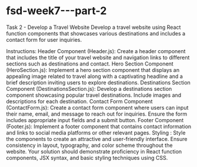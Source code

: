 # fsd-week7---part-2
Task 2 - Develop a Travel Website
Develop a travel website using React function components that showcases various destinations and includes a contact form for user inquiries.

Instructions:
Header Component (Header.js):
Create a header component that includes the title of your travel website and navigation links to different sections such as destinations and contact.
Hero Section Component (HeroSection.js):
Implement a hero section component that displays an appealing image related to travel along with a captivating headline and a brief description inviting users to explore destinations.
Destinations Section Component (DestinationsSection.js):
Develop a destinations section component showcasing popular travel destinations.
Include images and descriptions for each destination.
Contact Form Component (ContactForm.js):
Create a contact form component where users can input their name, email, and message to reach out for inquiries.
Ensure the form includes appropriate input fields and a submit button.
Footer Component (Footer.js):
Implement a footer component that contains contact information and links to social media platforms or other relevant pages.
Styling :
Style the components to create an attractive and user-friendly interface.
Ensure consistency in layout, typography, and color scheme throughout the website.
Your solution should demonstrate proficiency in React function components, JSX syntax, and basic styling techniques using CSS.
